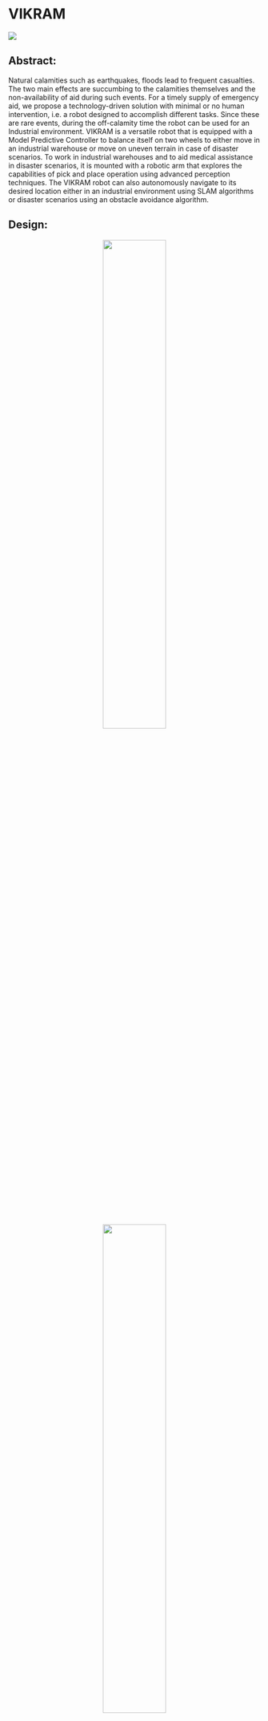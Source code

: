 # VIKRAM

![](https://github.com/manoharbhat/VIKRAM/blob/main/Images/Screenshot%20from%202021-07-15%2023-33-34.png?raw=true)


## Abstract:
Natural calamities such as earthquakes, floods lead to frequent casualties. The two main effects are succumbing to the calamities themselves and the non-availability of aid during such events. For a timely supply of emergency aid, we propose a technology-driven solution with minimal or no human intervention, i.e. a robot designed to accomplish different tasks. Since these are rare events, during the off-calamity time the robot can be used for an Industrial environment. VIKRAM is a versatile robot that is equipped with a Model Predictive Controller to balance itself on two wheels to either move in an industrial warehouse or move on uneven terrain in case of disaster scenarios. To work in industrial warehouses and to aid medical assistance in disaster scenarios, it is mounted with a robotic arm that explores the capabilities of pick and place operation using advanced perception techniques. The VIKRAM robot can also autonomously navigate to its desired location either in an industrial environment using SLAM algorithms or disaster scenarios using an obstacle avoidance algorithm.


## Design:


<p align="center">
  <img src="https://github.com/manoharbhat/VIKRAM/blob/main/Images/flowchart-%20robot%20design.png" width=50% height=50%>
</p> 

<p align="center">
  <img src="https://github.com/manoharbhat/VIKRAM/blob/main/Images/design%20approx.png" width=50% height=50%>
</p>

<p align="center">
  <img src="https://github.com/manoharbhat/VIKRAM/blob/main/Images/vikram%20mpc%20octave.gif" width=80% height=50%>
</p>


## CAD:


<p align="center">
  <img src="https://github.com/manoharbhat/VIKRAM/blob/main/Images/Vikram-tinkercad.png" width=50% height=50%>
</p>

<p align="center">
  <img src="https://github.com/manoharbhat/VIKRAM/blob/main/Images/Vikram-without-arm.JPG" width=50% height=50%>
</p>

<p align="center">
  <img src="https://github.com/manoharbhat/VIKRAM/blob/main/Images/Vikram-sideview.JPG" width=50% height=50%>
</p>

<p align="center">
  <img src="https://github.com/manoharbhat/VIKRAM/blob/main/Images/vikram-iso-back.png" width=25% height=50% />

  <img src="https://github.com/manoharbhat/VIKRAM/blob/main/Images/vikram-front.png" width=30% height=50% />
  
  <img src="https://github.com/manoharbhat/VIKRAM/blob/main/Images/Vikram-iso-mirror.png" width=30% height=50% /> 
</p>

<p align="center">
  <img src="https://github.com/manoharbhat/VIKRAM/blob/main/Images/vikram-isometric.JPG" width=50% height=50%>
</p>

## Stabilization:

<p align="center">
  <img src="https://github.com/manoharbhat/VIKRAM/blob/main/Images/COM.png" width=50% height=50%>
</p>

<p align="center">
  <img src="https://github.com/manoharbhat/VIKRAM/blob/main/Images/vikram%20mpc.gif" width=50% height=50%>
</p>
## Design:

<p align="center">
  <img src="https://github.com/manoharbhat/VIKRAM/blob/main/Images/VIKRAM warehouse gif.gif" width=50% height=50%>
</p>

<p align="center">
  <img src="https://github.com/manoharbhat/VIKRAM/blob/main/Images/aruco.gif" width=50% height=50%>
</p>

<p align="center">
  <img src="https://github.com/manoharbhat/VIKRAM/blob/main/Images/vikram%20arm%20gif.gif" width=50% height=50%>
</p>

<p align="center">
  <img src="https://github.com/manoharbhat/VIKRAM/blob/main/Images/Disaster.gif" width=50% height=50%>
</p>

<p align="center">
  <img src="https://github.com/manoharbhat/VIKRAM/blob/main/Images/journey.png" width=100% height=50%>
</p>
![]()


final year project
https://youtu.be/BAM5CDEWCwI - MPC video
https://youtu.be/79NCQto6nX4 - Vikram Arm
https://youtu.be/xwjD3qpYSjc - Vikram disaster scene
https://youtu.be/mgOclu8zkHk - Vikram video 1
https://youtu.be/bnivLZTEkTg - Vikram video 2
https://youtu.be/bA3Fo9qZsBI - Vikram disaster
https://youtu.be/PRGqaiy1gTU - turtlebot
https://youtu.be/PGw3fngN8Kg -  solidworks


